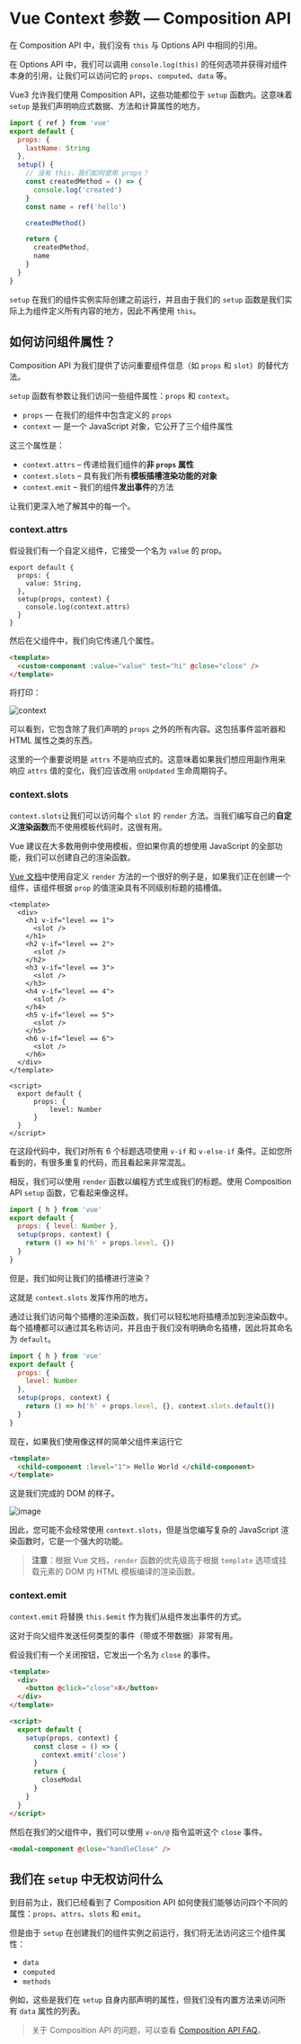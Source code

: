 # Vue Context 参数 — Composition API

在 Composition API 中，我们没有 `this` 与 Options API 中相同的引用。

在 Options API 中，我们可以调用 `console.log(this)` 的任何选项并获得对组件本身的引用，让我们可以访问它的 `props`、`computed`、`data` 等。

Vue3 允许我们使用 Composition API，这些功能都位于 `setup` 函数内。这意味着 `setup` 是我们声明响应式数据、方法和计算属性的地方。

```js
import { ref } from 'vue'
export default {
  props: {
    lastName: String
  },
  setup() {
    // 没有 this，我们如何使用 props？
    const createdMethod = () => {
      console.log('created')
    }
    const name = ref('hello')

    createdMethod()

    return {
      createdMethod,
      name
    }
  }
}
```

`setup` 在我们的组件实例实际创建之前运行，并且由于我们的 `setup` 函数是我们实际上为组件定义所有内容的地方，因此不再使用 `this`。

## 如何访问组件属性？

Composition API 为我们提供了访问重要组件信息（如 `props` 和 `slot`）的替代方法。

`setup` 函数有参数让我们访问一些组件属性：`props` 和 `context`。

- `props` — 在我们的组件中包含定义的 `props`
- `context` — 是一个 JavaScript 对象，它公开了三个组件属性

这三个属性是：

- `context.attrs` – 传递给我们组件的**非 `props` 属性**
- `context.slots` – 具有我们所有**模板插槽渲染功能的对象**
- `context.emit` – 我们的组件**发出事件**的方法

让我们更深入地了解其中的每一个。

### context.attrs

假设我们有一个自定义组件，它接受一个名为 `value` 的 prop。

```
export default {
  props: {
    value: String,
  },
  setup(props, context) {
    console.log(context.attrs)
  }
}
```

然后在父组件中，我们向它传递几个属性。

```html
<template>
  <custom-component :value="value" test="hi" @close="close" />
</template>
```

将打印：

![context](https://upload-images.jianshu.io/upload_images/18281896-165fdc2b0234c6c7.png?imageMogr2/auto-orient/strip%7CimageView2/2/w/1240)

可以看到，它包含除了我们声明的 `props` 之外的所有内容。这包括事件监听器和 HTML 属性之类的东西。

这里的一个重要说明是 `attrs` 不是响应式的。这意味着如果我们想应用副作用来响应 `attrs` 值的变化，我们应该改用 `onUpdated` 生命周期钩子。

### context.slots

`context.slots`让我们可以访问每个 `slot` 的 `render` 方法。当我们编写自己的**自定义渲染函数**而不使用模板代码时，这很有用。

Vue 建议在大多数用例中使用模板，但如果你真的想使用 JavaScript 的全部功能，我们可以创建自己的渲染函数。

[Vue 文档](https://v3.vuejs.org/guide/render-function.html)中使用自定义 `render` 方法的一个很好的例子是，如果我们正在创建一个组件，该组件根据 `prop` 的值渲染具有不同级别标题的插槽值。

```
<template>
  <div>
    <h1 v-if="level == 1">
      <slot />
    </h1>
    <h2 v-if="level == 2">
      <slot />
    </h2>
    <h3 v-if="level == 3">
      <slot />
    </h3>
    <h4 v-if="level == 4">
      <slot />
    </h4>
    <h5 v-if="level == 5">
      <slot />
    </h5>
    <h6 v-if="level == 6">
      <slot />
    </h6>
  </div>
</template>

<script>
  export default {
      props: {
          level: Number
      }
  }
</script>
```

在这段代码中，我们对所有 6 个标题选项使用 `v-if` 和 `v-else-if` 条件。正如您所看到的，有很多重复的代码，而且看起来非常混乱。

相反，我们可以使用 `render` 函数以编程方式生成我们的标题。使用 Composition API `setup` 函数，它看起来像这样。

```js
import { h } from 'vue'
export default {
  props: { level: Number },
  setup(props, context) {
    return () => h('h' + props.level, {})
  }
}
```

但是，我们如何让我们的插槽进行渲染？

这就是 `context.slots` 发挥作用的地方。

通过让我们访问每个插槽的渲染函数，我们可以轻松地将插槽添加到渲染函数中。每个插槽都可以通过其名称访问，并且由于我们没有明确命名插槽，因此将其命名为 `default`。

```js
import { h } from 'vue'
export default {
  props: {
    level: Number
  },
  setup(props, context) {
    return () => h('h' + props.level, {}, context.slots.default())
  }
}
```

现在，如果我们使用像这样的简单父组件来运行它

```html
<template>
  <child-component :level="1"> Hello World </child-component>
</template>
```

这是我们完成的 DOM 的样子。

![image](https://upload-images.jianshu.io/upload_images/18281896-b928ef5bd27e89a1.png?imageMogr2/auto-orient/strip%7CimageView2/2/w/1240)

因此，您可能不会经常使用 `context.slots`，但是当您编写复杂的 JavaScript 渲染函数时，它是一个强大的功能。

> **注意**：根据 Vue 文档，`render` 函数的优先级高于根据 `template` 选项或挂载元素的 DOM 内 HTML 模板编译的渲染函数。

### context.emit

`context.emit` 将替换 `this.$emit` 作为我们从组件发出事件的方式。

这对于向父组件发送任何类型的事件（带或不带数据）非常有用。

假设我们有一个关闭按钮，它发出一个名为 `close` 的事件。

```html
<template>
  <div>
    <button @click="close">X</button>
  </div>
</template>

<script>
  export default {
    setup(props, context) {
      const close = () => {
        context.emit('close')
      }
      return {
        closeModal
      }
    }
  }
</script>
```

然后在我们的父组件中，我们可以使用 `v-on/@` 指令监听这个 `close` 事件。

```html
<modal-component @close="handleClose" />
```

## 我们在 `setup` 中无权访问什么

到目前为止，我们已经看到了 Composition API 如何使我们能够访问四个不同的属性：`props`、`attrs`、`slots` 和 `emit`。

但是由于 `setup` 在创建我们的组件实例之前运行，我们将无法访问这三个组件属性：

- `data`
- `computed`
- `methods`

例如，这些是我们在 `setup` 自身内部声明的属性，但我们没有内置方法来访问所有 `data` 属性的列表。

> 关于 Composition API 的问题，可以查看 [Composition API FAQ](https://vuejs.org/guide/extras/composition-api-faq.html)。
